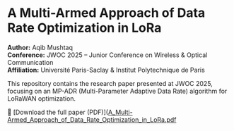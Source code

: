 # A Multi-Armed Approach of Data Rate Optimization in LoRa
**Author:** Aqib Mushtaq  
**Conference:** JWOC 2025 – Junior Conference on Wireless & Optical Communication  
**Affiliation:** Université Paris-Saclay & Institut Polytechnique de Paris  

This repository contains the research paper presented at JWOC 2025, focusing on an MP-ADR (Multi-Parameter Adaptive Data Rate) algorithm for LoRaWAN optimization.

📄 [Download the full paper (PDF)]([A_Multi-Armed_Approach_of_Data_Rate_Optimization_in_LoRa.pdf](https://drive.google.com/file/d/1QVdWfKVPulqxWj4e1KJcWKSbcDg_RJ9w/view)
